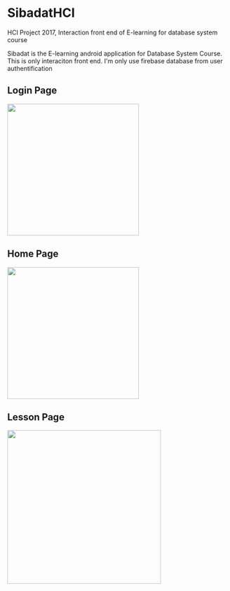 # SibadatHCI
HCI Project 2017, Interaction front end of E-learning for database system course

Sibadat is the E-learning android application for Database System Course. This is only interaciton front end. I'm only use firebase database from user authentification

## Login Page
<img src="https://user-images.githubusercontent.com/15353477/39404041-70454c6e-4bb4-11e8-84a7-d40c44260c35.png" width="300">

## Home Page
<img src="https://user-images.githubusercontent.com/15353477/39404072-7aaacfca-4bb5-11e8-8cfc-d3d89e32dde7.png" width="300">

## Lesson Page
<img src="https://user-images.githubusercontent.com/15353477/39404093-0d47bec4-4bb6-11e8-88dd-41b3285057a7.png" width="350">
